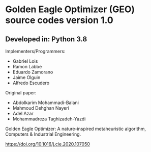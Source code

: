 # Golden Eagle Optimizer (GEO) source codes version 1.0  

## Developed in:	Python 3.8 

Implementers/Programmers:
- Gabriel Lois
- Ramon Labbe
- Eduardo Zamorano
- Jaime Olguin
- Alfredo Escudero

Original paper:	
- Abdolkarim Mohammadi-Balani
- Mahmoud Dehghan Nayeri
- Adel Azar
- Mohammadreza Taghizadeh-Yazdi

Golden Eagle Optimizer: A nature-inspired metaheuristic algorithm, Computers & Industrial Engineering.

https://doi.org/10.1016/j.cie.2020.107050               

